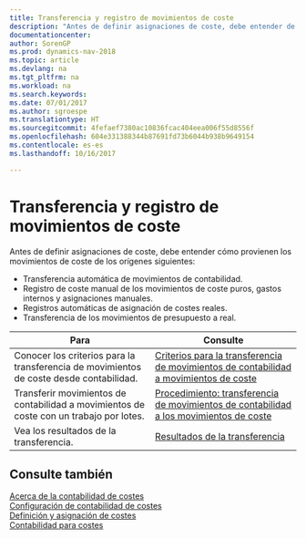 ```yaml
---
title: Transferencia y registro de movimientos de coste
description: "Antes de definir asignaciones de coste, debe entender de dónde provienen los movimientos de coste."
documentationcenter: 
author: SorenGP
ms.prod: dynamics-nav-2018
ms.topic: article
ms.devlang: na
ms.tgt_pltfrm: na
ms.workload: na
ms.search.keywords: 
ms.date: 07/01/2017
ms.author: sgroespe
ms.translationtype: HT
ms.sourcegitcommit: 4fefaef7380ac10836fcac404eea006f55d8556f
ms.openlocfilehash: 604e331388344b87691fd73b6044b938b9649154
ms.contentlocale: es-es
ms.lasthandoff: 10/16/2017

---
```

# <a name="transferring-and-posting-cost-entries"></a>Transferencia y registro de movimientos de coste
Antes de definir asignaciones de coste, debe entender cómo provienen los movimientos de coste de los orígenes siguientes:  

-   Transferencia automática de movimientos de contabilidad.  
-   Registro de coste manual de los movimientos de coste puros, gastos internos y asignaciones manuales.  
-   Registros automáticas de asignación de costes reales.  
-   Transferencia de los movimientos de presupuesto a real.  

|**Para**|**Consulte**|  
|------------|-------------|  
|Conocer los criterios para la transferencia de movimientos de coste desde contabilidad.|[Criterios para la transferencia de movimientos de contabilidad a movimientos de coste](finance-criteria-for-transferring-general-ledger-entries-to-cost-entries.md)|  
|Transferir movimientos de contabilidad a movimientos de coste con un trabajo por lotes.|[Procedimiento: transferencia de movimientos de contabilidad a los movimientos de coste](finance-how-to-transfer-general-ledger-entries-to-cost-entries.md)|  
|Vea los resultados de la transferencia.|[Resultados de la transferencia](finance-results-of-the-transfer.md)|  

## <a name="see-also"></a>Consulte también  
 [Acerca de la contabilidad de costes](finance-about-cost-accounting.md)   
 [Configuración de contabilidad de costes](finance-set-up-cost-accounting.md)   
 [Definición y asignación de costes](finance-define-and-allocate-costs.md)   
 [Contabilidad para costes](finance-manage-cost-accounting.md)

